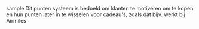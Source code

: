 sample
Dit punten systeem is bedoeld om klanten te motiveren om te kopen en hun punten later in te wisselen voor cadeau's, zoals dat bijv. werkt bij Airmiles 
